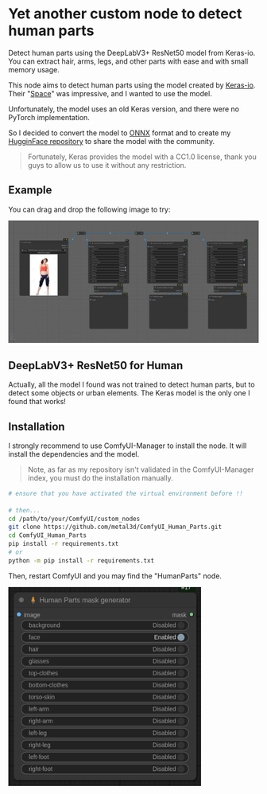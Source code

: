 # Yet another custom node to detect human parts

Detect human parts using the DeepLabV3+ ResNet50 model from Keras-io. You can extract hair, arms, legs, and other parts
with ease and with small memory usage.

This node aims to detect human parts using the model created by
[Keras-io](https://huggingface.co/keras-io/deeplabv3p-resnet50). Their "[Space](https://huggingface.co/spaces/keras-io/Human-Part-Segmentation)" was impressive, and I wanted to use the
model.

Unfortunately, the model uses an old Keras version, and there were no PyTorch implementation.

So I decided to convert the model to [ONNX](https://onnx.ai/) format and to create my [HugginFace
repository](https://huggingface.co/Metal3d/deeplabv3p-resnet50-human) to share the model with the community.

> Fortunately, Keras provides the model with a CC1.0 license, thank you guys to allow us to use it without any
> restriction.

## Example

You can drag and drop the following image to try:

![Example workflow](./images/HumanPartsWorkflow.png)

## DeepLabV3+ ResNet50 for Human

Actually, all the model I found was not trained to detect human parts, but to detect some objects or urban elements. The
Keras model is the only one I found that works!

## Installation

I strongly recommend to use ComfyUI-Manager to install the node. It will install the dependencies and the model.

> Note, as far as my repository isn't validated in the ComfyUI-Manager index, you must do the installation manually.

```bash
# ensure that you have activated the virtual environment before !!

# then...
cd /path/to/your/ComfyUI/custom_nodes
git clone https://github.com/metal3d/ComfyUI_Human_Parts.git
cd ComfyUI_Human_Parts
pip install -r requirements.txt
# or
python -m pip install -r requirements.txt
```

Then, restart ComfyUI and you may find the "HumanParts" node.

![The node](./images/node.png)
